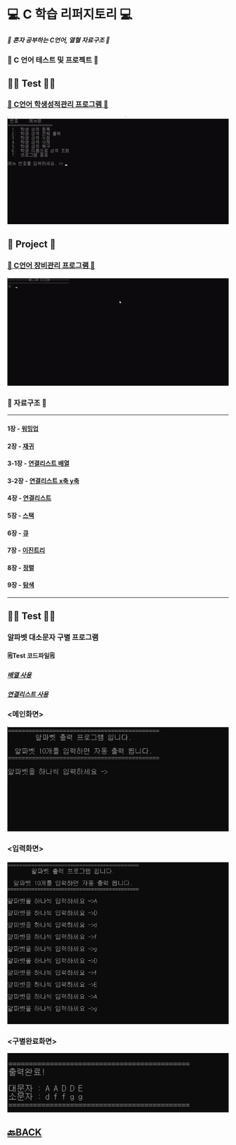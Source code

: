 # 💻 C 학습 리퍼지토리 💻
##### 📖 혼자 공부하는 C언어, 열혈 자료구조 📖

### 📁 C 언어 테스트 및 프로젝트 📁

## ✍🏻 Test ✍🏻
### [📝 C언어 학생성적관리 프로그램 📝](https://github.com/XOXOT/C_study/blob/master/C%EA%B8%B0%EB%B3%B8/%ED%95%99%EC%83%9D%EC%84%B1%EC%A0%81%EA%B4%80%EB%A6%AC%ED%94%84%EB%A1%9C%EA%B7%B8%EB%9E%A8/answer(%ED%95%99%EC%83%9D%EC%84%B1%EC%A0%81%EA%B4%80%EB%A6%AC).c)
<img src = https://github.com/XOXOT/C_study/blob/master/C%EA%B8%B0%EB%B3%B8/img/%ED%95%99%EC%83%9D%20%EC%84%B1%EC%A0%81%20%EA%B4%80%EB%A6%AC.gif>

## 📑 Project 📑
### [📝 C언어 장비관리 프로그램 📝](https://github.com/XOXOT/C_study/blob/master/C%EA%B8%B0%EB%B3%B8/%EB%AF%B8%EB%8B%88%ED%94%84%EB%A1%9C%EC%A0%9D%ED%8A%B8(%EC%9E%A5%EB%B9%84%EA%B4%80%EB%A6%AC)/%EA%B8%B0%EB%B3%B8/team.c)
<img src = https://github.com/XOXOT/C_study/blob/master/C%EA%B8%B0%EB%B3%B8/%EB%AF%B8%EB%8B%88%ED%94%84%EB%A1%9C%EC%A0%9D%ED%8A%B8(%EC%9E%A5%EB%B9%84%EA%B4%80%EB%A6%AC)/img/%EC%9E%A5%EB%B9%84%EA%B4%80%EB%A6%AC.gif>

### 📁 자료구조 📁
___ 
#### 1장 - [워밍업](https://github.com/XOXOT/C_study/tree/master/%EC%9E%90%EB%A3%8C%EA%B5%AC%EC%A1%B0/Chapter1(%EC%9B%8C%EB%B0%8D%EC%97%85))
#### 2장 - [재귀](https://github.com/XOXOT/C_study/tree/master/%EC%9E%90%EB%A3%8C%EA%B5%AC%EC%A1%B0/Chapter2(%EC%9E%AC%EA%B7%80))
#### 3-1장 - [연결리스트 배열](https://github.com/XOXOT/C_study/tree/master/%EC%9E%90%EB%A3%8C%EA%B5%AC%EC%A1%B0/Chapter3-1(%EC%97%B0%EA%B2%B0%EB%A6%AC%EC%8A%A4%ED%8A%B8%20%EB%B0%B0%EC%97%B4))
#### 3-2장 - [연결리스트 x축 y축](https://github.com/XOXOT/C_study/tree/master/%EC%9E%90%EB%A3%8C%EA%B5%AC%EC%A1%B0/Chapter3-2(%EC%97%B0%EA%B2%B0%EB%A6%AC%EC%8A%A4%ED%8A%B8%20x%EC%B6%95%20y%EC%B6%95))
#### 4장 - [연결리스트](https://github.com/XOXOT/C_study/tree/master/%EC%9E%90%EB%A3%8C%EA%B5%AC%EC%A1%B0/Chapter4(%EC%97%B0%EA%B2%B0%EB%A6%AC%EC%8A%A4%ED%8A%B8))
#### 5장 - [스택](https://github.com/XOXOT/C_study/tree/master/%EC%9E%90%EB%A3%8C%EA%B5%AC%EC%A1%B0/Chapter5(%EC%8A%A4%ED%83%9D))
#### 6장 - [큐](https://github.com/XOXOT/C_study/tree/master/%EC%9E%90%EB%A3%8C%EA%B5%AC%EC%A1%B0/Chapter6(%ED%81%90))
#### 7장 - [이진트리](https://github.com/XOXOT/C_study/tree/master/%EC%9E%90%EB%A3%8C%EA%B5%AC%EC%A1%B0/Chapter7(%EC%9D%B4%EC%A7%84%ED%8A%B8%EB%A6%AC))
#### 8장 - [정렬](https://github.com/XOXOT/C_study/tree/master/%EC%9E%90%EB%A3%8C%EA%B5%AC%EC%A1%B0/Chapter8(%EC%A0%95%EB%A0%AC))
#### 9장 - [탐색](https://github.com/XOXOT/C_study/tree/master/%EC%9E%90%EB%A3%8C%EA%B5%AC%EC%A1%B0/Chapter9(%ED%83%90%EC%83%89)) 
___ 
## ✍🏻 Test ✍🏻
### 알파벳 대소문자 구별 프로그램
#### 🗒Test 코드파일🗒
##### [배열 사용](https://github.com/XOXOT/C_study/blob/master/%EC%9E%90%EB%A3%8C%EA%B5%AC%EC%A1%B0/%ED%8F%89%EA%B0%80/%EB%B0%B0%EC%97%B4%20%EC%82%AC%EC%9A%A9.c)
##### [연결리스트 사용](https://github.com/XOXOT/C_study/blob/master/%EC%9E%90%EB%A3%8C%EA%B5%AC%EC%A1%B0/%ED%8F%89%EA%B0%80/%EC%97%B0%EA%B2%B0%EB%A6%AC%EC%8A%A4%ED%8A%B8%20%EC%82%AC%EC%9A%A9.c)

### <메인화면>
![Test](https://github.com/XOXOT/C_study/blob/master/%EC%9E%90%EB%A3%8C%EA%B5%AC%EC%A1%B0/img/%EB%A9%94%EC%9D%B8%ED%99%94%EB%A9%B4.png)

### <입력화면>
![Test](https://github.com/XOXOT/C_study/blob/master/%EC%9E%90%EB%A3%8C%EA%B5%AC%EC%A1%B0/img/%EC%9E%85%EB%A0%A5%ED%99%94%EB%A9%B4.png)

### <구별완료화면>
![Test](https://github.com/XOXOT/C_study/blob/master/%EC%9E%90%EB%A3%8C%EA%B5%AC%EC%A1%B0/img/%EC%99%84%EB%A3%8C%ED%99%94%EB%A9%B4.png)


## [🔙BACK](https://github.com/XOXOT?tab=repositories)
